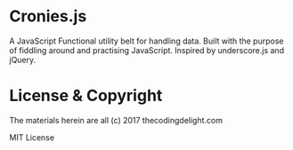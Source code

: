 # Cronies.js

A JavaScript Functional utility belt for handling data. Built with the purpose of fiddling around and practising JavaScript. Inspired by underscore.js and jQuery. 

# License & Copyright

The materials herein are all (c) 2017 thecodingdelight.com

MIT License
